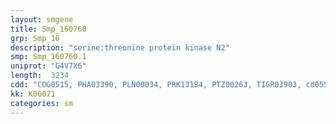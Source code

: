 ```yaml
---
layout: smgene
title: Smp_160760
grp: Smp_16
description: "serine:threonine protein kinase N2"
smp: Smp_160760.1
uniprot: "G4V7X6"
length:  3234
cdd: "COG0515, PHA03390, PLN00034, PRK13184, PTZ00263, TIGR03903, cd05589, cd08687, cd11623, cl00087, cl11395, cl14603, cl21453, pfam00069, pfam00433, pfam02185, smart00133, smart00220, smart00742"
kk: K06071
categories: sm
---
```

